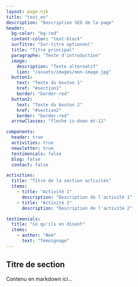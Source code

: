 ```yaml
---
layout: page.njk
title: "test_en"
description: "Description SEO de la page"
header:
  bg-color: "bg-red"
  content-color: "text-black"
  surTitre: "Sur-titre optionnel"
  title: "Titre principal"
  paragraphe: "Texte d'introduction"
  image:
    description: "Texte alternatif"
    lien: "/assets/images/mon-image.jpg"
  button1:
    text: "Texte du bouton 1"
    href: "#section1"
    border: "border-red"
  button2:
    text: "Texte du bouton 2"
    href: "#section2"
    border: "border-red"
  arrowClasses: "fleche is-down mt-12"

components:
  header: true
  activities: true
  newsletter: true
  testimonials: false
  blog: false
  contact: false

activities:
  title: "Titre de la section activités"
  items:
    - title: "Activité 1"
      description: "Description de l'activité 1"
    - title: "Activité 2"
      description: "Description de l'activité 2"

testimonials:
  title: "Ce qu'ils en disent"
  items:
    - author: "Nom"
      text: "Témoignage"
---
```


## Titre de section

Contenu en markdown ici... 
